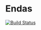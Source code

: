 # Endas

[![Build Status](https://github.com/martingu11/Endas.jl/actions/workflows/CI.yml/badge.svg?branch=master)](https://github.com/martingu11/Endas.jl/actions/workflows/CI.yml?query=branch%3Amaster)
